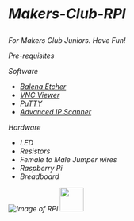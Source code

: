 ***<h1>Makers-Club-RPI***



<h6>For Makers Club Juniors. Have Fun!

Pre-requisites

Software
- [Balena Etcher](https://www.balena.io/etcher/)
- [VNC Viewer](https://www.realvnc.com/en/connect/download/viewer/)
- [PuTTY](https://www.chiark.greenend.org.uk/~sgtatham/putty/latest.html)
- [Advanced IP Scanner](https://www.advanced-ip-scanner.com/)

Hardware
- LED
- Resistors
- Female to Male Jumper wires
- Raspberry Pi
- Breadboard

![Image of RPI](https://www.raspberrypi.org/app/uploads/2011/10/Raspi-PGB001.png)
<img src="https://www.raspberrypi.org/app/uploads/2011/10/Raspi-PGB001.png" width="48">




